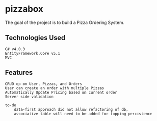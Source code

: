 # pizzabox

The goal of the project is to build a Pizza Ordering System.

## Technologies Used
    C# v4.0.3
    EntityFramework.Core v5.1
    MVC

## Features
    CRUD op on User, Pizzas, and Orders
    User can create an order with multiple Pizzas
    Automatically Update Pricing based on current order
    Server side validation
    
    to-do
        data-first approach did not allow refactoring of db, 
        associative table will need to be added for topping percistence
